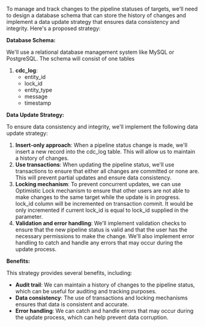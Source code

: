 To manage and track changes to the pipeline statuses of targets, we'll need to design a database schema that can store the history of changes and implement a data update strategy that ensures data consistency and integrity. Here's a proposed strategy:

**Database Schema:**

We'll use a relational database management system like MySQL or PostgreSQL. The schema will consist of one tables

1. **cdc_log**:
	* entity_id
    * lock_id  
	* entity_type
	* message	
	* timestamp	

**Data Update Strategy:**

To ensure data consistency and integrity, we'll implement the following data update strategy:

1. **Insert-only approach**: When a pipeline status change is made, we'll insert a new record into the cdc_log table. This will allow us to maintain a history of changes.
2. **Use transactions**: When updating the pipeline status, we'll use transactions to ensure that either all changes are committed or none are. This will prevent partial updates and ensure data consistency.
3. **Locking mechanism**: To prevent concurrent updates, we can use Optimistic Lock mechanism to ensure that other users are not able to make changes to the same target while the update is in progress.
lock_id column will be incremented on transaction commit. It would be only incremented if current lock_id is equal to lock_id supplied in the parameter.
4. **Validation and error handling**: We'll implement validation checks to ensure that the new pipeline status is valid and that the user has the necessary permissions to make the change. We'll also implement error handling to catch and handle any errors that may occur during the update process.


**Benefits:**

This strategy provides several benefits, including:

* **Audit trail**: We can maintain a history of changes to the pipeline status, which can be useful for auditing and tracking purposes.
* **Data consistency**: The use of transactions and locking mechanisms ensures that data is consistent and accurate.
* **Error handling**: We can catch and handle errors that may occur during the update process, which can help prevent data corruption.

